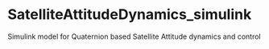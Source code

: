 # SatelliteAttitudeDynamics_simulink
Simulink model for Quaternion based Satellite Attitude dynamics and control

